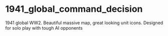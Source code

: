 # 1941_global_command_decision
1941 global WW2.  Beautiful massive map, great looking unit icons.  Designed for solo play with tough AI opponents
